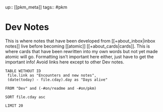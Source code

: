 up:: [[pkm_meta]]
tags:: #pkm

# Dev Notes

This is where notes that have been developed from [[+about_inbox|inbox notes]] live before becoming [[atomic]] [[+about_cards|cards]].
This is where cards that have been rewritten into my own words but not yet made atomic will go. Formatting isn't important here either, just have to get the important info!
Avoid links here except to other Dev notes.

``` dataview
TABLE WITHOUT ID
 file.link as "Encounters and new notes",
 (date(today) - file.cday).day as "Days alive"

FROM "Dev" and (-#on/readme and -#on/pkm)

SORT file.cday asc

LIMIT 20
```
